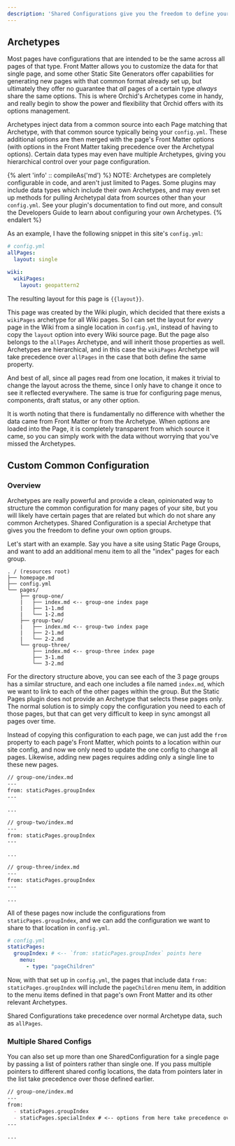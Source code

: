 ```yaml
---
description: 'Shared Configurations give you the freedom to define your own Archetypes and apply them selectively.'
---
```


## Archetypes

Most pages have configurations that are intended to be the same across all pages of that type. Front Matter allows you 
to customize the data for that single page, and some other Static Site Generators offer capabilities for generating new
pages with that common format already set up, but ultimately they offer no guarantee that _all_ pages of a certain type
_always_ share the same options. This is where Orchid's Archetypes come in handy, and really begin to show the power and 
flexibility that Orchid offers with its options management. 

Archetypes inject data from a common source into each Page matching that Archetype, with that common source typically 
being your `config.yml`. These additional options are then merged with the page's Front Matter options (with options in
the Front Matter taking precedence over the Archetypal options). Certain data types may even have multiple Archetypes, 
giving you hierarchical control over your page configuration.

{% alert 'info' :: compileAs('md') %}
NOTE: Archetypes are completely configurable in code, and aren't just limited to Pages. Some plugins may include data
types which include their own Archetypes, and may even set up methods for pulling Archetypal data from sources other
than your `config.yml`. See your plugin's documentation to find out more, and consult the Developers Guide to learn 
about configuring your own Archetypes.
{% endalert %}

As an example, I have the following snippet in this site's `config.yml`:

```yaml
# config.yml
allPages:
  layout: single

wiki:
  wikiPages:
    layout: geopattern2
```

The resulting layout for this page is `{{layout}}`.

This page was created by the Wiki plugin, which decided that there exists a `wikiPages` archetype for all Wiki pages. So
I can set the layout for _every_ page in the Wiki from a single location in `config.yml`, instead of having to copy the
`layout` option into every Wiki source page. But the page also belongs to the `allPages` Archetype, and will inherit 
those properties as well. Archetypes are hierarchical, and in this case the `wikiPages` Archetype will take precedence 
over `allPages` in the case that both define the same property.
 
And best of all, since all pages read from one location, it makes it trivial to change the layout across the theme, 
since I only have to change it once to see it reflected everywhere. The same is true for configuring page menus, 
components, draft status, or any other option.

It is worth noting that there is fundamentally no difference with whether the data came from Front Matter or from the 
Archetype. When options are loaded into the Page, it is completely transparent from which source it came, so you can 
simply work with the data without worrying that you've missed the Archetypes. 

## Custom Common Configuration

### Overview

Archetypes are really powerful and provide a clean, opinionated way to structure the common 
configuration for many pages of your site, but you will likely have certain pages that are related but which do not 
share any common Archetypes. Shared Configuration is a special Archetype that gives you the freedom to define your own
option groups.

Let's start with an example. Say you have a site using Static Page Groups, and want to add an additional menu item to 
all the "index" pages for each group.

```text
. / (resources root)
├── homepage.md
├── config.yml
└── pages/
    ├── group-one/
    |   ├── index.md <-- group-one index page
    |   ├── 1-1.md
    |   └── 1-2.md
    ├── group-two/
    |   ├── index.md <-- group-two index page
    |   ├── 2-1.md
    |   └── 2-2.md
    └── group-three/
        ├── index.md <-- group-three index page
        ├── 3-1.md
        └── 3-2.md
```

For the directory structure above, you can see each of the 3 page groups has a similar structure, and each one includes
a file named `index.md`, which we want to link to each of the other pages within the group. But the Static Pages plugin 
does not provide an Archetype that selects these pages only. The normal solution is to simply copy the configuration you
need to each of those pages, but that can get very difficult to keep in sync amongst all pages over time. 

Instead of copying this configuration to each page, we can just add the `from` property to each page's Front Matter, 
which points to a location within our site config, and now we only need to update the one config to change all pages. 
Likewise, adding new pages requires adding only a single line to these new pages.

```markdown
// group-one/index.md
---
from: staticPages.groupIndex
---

...
```

```markdown
// group-two/index.md
---
from: staticPages.groupIndex
---

...
```

```markdown
// group-three/index.md
---
from: staticPages.groupIndex
---

...
```

All of these pages now include the configurations from `staticPages.groupIndex`, and we can add the configuration we 
want to share to that location in `config.yml`.

```yaml
# config.yml
staticPages:
  groupIndex: # <-- `from: staticPages.groupIndex` points here
    menu:
      - type: "pageChildren"
```

Now, with that set up in `config.yml`, the pages that include data `from: staticPages.groupIndex` will include the 
`pageChildren` menu item, in addition to the menu items defined in that page's own Front Matter and its other relevant
Archetypes.

Shared Configurations take precedence over normal Archetype data, such as `allPages`.

### Multiple Shared Configs

You can also set up more than one SharedConfiguration for a single page by passing a list of pointers rather than single
one. If you pass multiple pointers to different shared config locations, the data from pointers later in the list take
precedence over those defined earlier.

```markdown
// group-one/index.md
---
from: 
  - staticPages.groupIndex
  - staticPages.specialIndex # <-- options from here take precedence over those in `staticPages.groupIndex`
---

...
```
